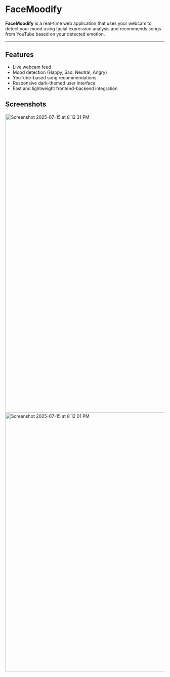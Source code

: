 # FaceMoodify

**FaceMoodify** is a real-time web application that uses your webcam to detect your mood using facial expression analysis and recommends songs from YouTube based on your detected emotion.

---

## Features

- Live webcam feed
- Mood detection (Happy, Sad, Neutral, Angry)
- YouTube-based song recommendations
- Responsive dark-themed user interface
- Fast and lightweight frontend-backend integration

## Screenshots
<img width="551" height="946" alt="Screenshot 2025-07-15 at 8 12 31 PM" src="https://github.com/user-attachments/assets/e52a54bb-1368-4896-9d05-8a9f5648ca97" />
<img width="534" height="819" alt="Screenshot 2025-07-15 at 8 12 01 PM" src="https://github.com/user-attachments/assets/aeb070ea-9722-463b-92fc-681c83fb6aa5" />
